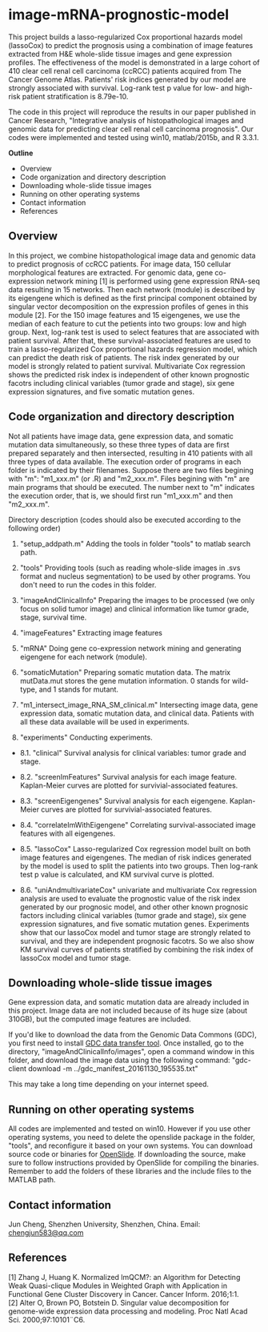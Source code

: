# image-mRNA-prognostic-model
This project builds a lasso-regularized Cox proportional hazards model (lassoCox) to predict the prognosis using a combination of image features extracted from H&E whole-slide tissue images and gene expression profiles. The effectiveness of the model is demonstrated in a large cohort of 410 clear cell renal cell carcinoma (ccRCC) patients acquired from The Cancer Genome Atlas. Patients' risk indices generated by our model are strongly associated with survival. Log-rank test p value for low- and high-risk patient stratification is 8.79e-10.

The code in this project will reproduce the results in our paper published in Cancer Research, "Integrative analysis of histopathological images and genomic data for predicting clear cell renal cell carcinoma prognosis". Our codes were implemented and tested using win10, matlab/2015b, and R 3.3.1.

**Outline**
* Overview
* Code organization and directory description
* Downloading whole-slide tissue images
* Running on other operating systems
* Contact information
* References

Overview
-----
In this project, we combine histopathological image data and genomic data to predict prognosis of ccRCC patients. For image data, 150 cellular morphological features are extracted. For genomic data, gene co-expression network mining [1] is performed using gene expression RNA-seq data resulting in 15 networks. Then each network (module) is described by its eigengene which is defined as the first principal component obtained by singular vector decomposition on the expression profiles of genes in this module [2]. For the 150 image features and 15 eigengenes, we use the median of each feature to cut the petients into two groups: low and high group. Next, log-rank test is used to select features that are associated with patient survival. After that, these survival-associated features are used to train a lasso-regularized Cox proportional hazards regression model, which can predict the death risk of patients. The risk index generated by our model is strongly related to patient survival. Multivariate Cox regression shows the predicted risk index is independent of other known prognostic facotrs including clinical variables (tumor grade and stage), six gene expression signatures, and five somatic mutation genes.

Code organization and directory description
-----
Not all patients have image data, gene expression data, and somatic mutation data simultaneously, so these three types of data are first prepared separately and then intersected, resulting in 410 patients with all three types of data available. The execution order of programs in each folder is indicated by their filenames. Suppose there are two files begining with "m": "m1_xxx.m" (or .R) and "m2_xxx.m". Files begining with "m" are main programs that should be executed. The number next to "m" indicates the execution order, that is, we should first run "m1_xxx.m" and then "m2_xxx.m". 

Directory description (codes should also be executed according to the following order)

1. "setup_addpath.m"
Adding the tools in folder "tools" to matlab search path.

2. "tools"
Providing tools (such as reading whole-slide images in .svs format and nucleus segmentation) to be used by other programs. You don't need to run the codes in this folder.

3. "imageAndClinicalInfo"
Preparing the images to be processed (we only focus on solid tumor image) and clinical information like tumor grade, stage, survival time.

4. "imageFeatures"
Extracting image features

5. "mRNA"
Doing gene co-expression network mining and generating eigengene for each network (module).

6. "somaticMutation"
Preparing somatic mutation data. The matrix mutData.mut stores the gene mutation information. 0 stands for wild-type, and 1 stands for mutant.

7. "m1_intersect_image_RNA_SM_clinical.m"
Intersecting image data, gene expression data, somatic mutation data, and clinical data. Patients with all these data available will be used in experiments.
 
8. "experiments"
Conducting experiments.

- 8.1. "clinical"
Survival analysis for clinical variables: tumor grade and stage.

- 8.2. "screenImFeatures"
Survival analysis for each image feature. Kaplan-Meier curves are plotted for survivial-associated features.

- 8.3. "screenEigengenes"
Survival analysis for each eigengene. Kaplan-Meier curves are plotted for survivial-associated features.

- 8.4. "correlateImWithEigengene"
Correlating survival-associated image features with all eigengenes.

- 8.5. "lassoCox"
Lasso-regularized Cox regression model built on both image features and eigengenes. The median of risk indices generated by the model is used to split the patients into two groups. Then log-rank test p value is calculated, and KM survival curve is plotted.

- 8.6. "uniAndmultivariateCox"
univariate and multivariate Cox regression analysis are used to evaluate the prognostic value of the risk index generated by our prognosic model, and other other known prognosic factors including clinical variables (tumor grade and stage), six gene expression signatures, and five somatic mutation genes. Experiments show that our lassoCox model and tumor stage are strongly related to survival, and they are independent prognosic facotrs. So we also show KM survival curves of patients stratified by combining the risk index of lassoCox model and tumor stage.


Downloading whole-slide tissue images
-----
Gene expression data, and somatic mutation data are already included in this project. Image data are not included because of its huge size (about 310GB), but the computed image features are included.

If you'd like to download the data from the Genomic Data Commons (GDC), you first need to install [GDC data transfer tool](https://gdc.cancer.gov/access-data/gdc-data-transfer-tool). Once installed, go to the directory, "imageAndClinicalInfo/images", open a command window in this folder, and download the image data using the following command: 
"gdc-client download -m ../gdc_manifest_20161130_195535.txt"

This may take a long time depending on your internet speed.

Running on other operating systems
-----
All codes are implemented and tested on win10. However if you use other operating systems, you need to delete the openslide package in the folder, "tools", and reconfigure it based on your own systems. You can download source code or binaries for [OpenSlide](http://openslide.org/download/). If downloading the source, make sure to follow instructions provided by OpenSlide for compiling the binaries. Remember to add the folders of these libraries and the include files to the MATLAB path.

Contact information
-----
Jun Cheng, Shenzhen University, Shenzhen, China. Email: chengjun583@qq.com

References
---
[1] Zhang J, Huang K. Normalized lmQCM?: an Algorithm for Detecting Weak Quasi-clique Modules in Weighted Graph with Application in Functional Gene Cluster Discovery in Cancer. Cancer Inform. 2016;1:1.  
[2] Alter O, Brown PO, Botstein D. Singular value decomposition for genome-wide expression data processing and modeling. Proc Natl Acad Sci. 2000;97:10101¨C6.
